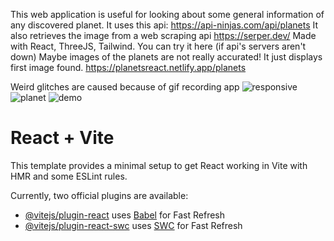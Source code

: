 This web application is useful for looking about some general information of any discovered planet. It uses this api: https://api-ninjas.com/api/planets
It also retrieves the image from a web scraping api https://serper.dev/
Made with React, ThreeJS, Tailwind.
You can try it here (if api's servers aren't down)
Maybe images of the planets are not really accurated! It just displays first image found.
https://planetsreact.netlify.app/planets


Weird glitches are caused because of gif recording app 
![responsive](https://github.com/user-attachments/assets/328a6564-1178-4e8f-a59b-41c767d34936)
![planet](https://github.com/user-attachments/assets/ad15b990-ff5d-4585-8804-c0fe775860a0)
![demo](https://github.com/user-attachments/assets/203354f2-d3a8-4a4a-8fbf-4031e5bd0113)


# React + Vite

This template provides a minimal setup to get React working in Vite with HMR and some ESLint rules.

Currently, two official plugins are available:

- [@vitejs/plugin-react](https://github.com/vitejs/vite-plugin-react/blob/main/packages/plugin-react/README.md) uses [Babel](https://babeljs.io/) for Fast Refresh
- [@vitejs/plugin-react-swc](https://github.com/vitejs/vite-plugin-react-swc) uses [SWC](https://swc.rs/) for Fast Refresh
